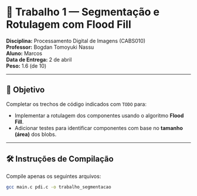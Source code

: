 # 🧪 Trabalho 1 — Segmentação e Rotulagem com Flood Fill

**Disciplina:** Processamento Digital de Imagens (CABS010)  
**Professor:** Bogdan Tomoyuki Nassu  
**Aluno:** Marcos  
**Data de Entrega:** 2 de abril  
**Peso:** 1.6 (de 10)

---

## 🎯 Objetivo

Completar os trechos de código indicados com `TODO` para:

- Implementar a rotulagem dos componentes usando o algoritmo **Flood Fill**.
- Adicionar testes para identificar componentes com base no **tamanho (área)** dos blobs.

---

## 🛠️ Instruções de Compilação

Compile apenas os seguintes arquivos:

```bash
gcc main.c pdi.c -o trabalho_segmentacao
